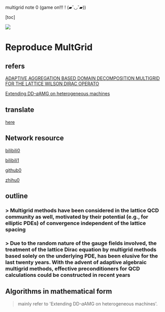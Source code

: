 multigrid note 0 (game on!!! ! (▰˘◡˘▰))

[toc]

![](https://upload.wikimedia.org/wikipedia/zh/6/60/%E5%BE%A1%E5%9D%82%E7%BE%8E%E7%90%B4.png)

# Reproduce MultGrid

## refers

[ADAPTIVE AGGREGATION BASED DOMAIN DECOMPOSITION MULTIGRID FOR THE LATTICE WILSON DIRAC OPERATO](https://arxiv.org/pdf/1303.1377)

[Extending DD-𝛼AMG on heterogeneous machines](https://arxiv.org/pdf/2407.08092v1)

## translate

[here](https://gitee.com/zhangxin8069/draft/tree/main/multgrid)

## Network resource

[bilibili0](https://www.bilibili.com/video/BV1eE421K7fp/?spm_id_from=333.880.my_history.page.click)

[bilibili1](https://www.bilibili.com/video/BV1iM411a7Y8/?spm_id_from=333.788.recommend_more_video.0&vd_source=7bee1495088dd5b33088cd199bc82d3e)

[github0](https://github.com/chunleili/learn-multigrid)

[zhihu0](https://zhuanlan.zhihu.com/p/337970166)

## outline

### > Multigrid methods have been considered in the lattice QCD community as well, motivated by their potential (e.g., for elliptic PDEs) of convergence independent of the lattice spacing

### > Due to the random nature of the gauge fields involved, the treatment of the lattice Dirac equation by multigrid methods based solely on the underlying PDE, has been elusive for the last twenty years. With the advent of adaptive algebraic multigrid methods, effective preconditioners for QCD calculations could be constructed in recent years

## Algorithms in mathematical form
>
> mainly refer to 'Extending DD-𝛼AMG on heterogeneous machines'.
